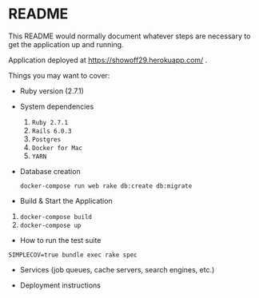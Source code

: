 # README

This README would normally document whatever steps are necessary to get the
application up and running.

Application deployed at https://showoff29.herokuapp.com/ .

Things you may want to cover:

- Ruby version (2.7.1)

- System dependencies

  1. `Ruby 2.7.1`
  2. `Rails 6.0.3`
  3. `Postgres`
  4. `Docker for Mac`
  5. `YARN`

- Database creation

  `docker-compose run web rake db:create db:migrate`

- Build & Start the Application

1.  `docker-compose build`
2.  `docker-compose up`

- How to run the test suite

`SIMPLECOV=true bundle exec rake spec`

- Services (job queues, cache servers, search engines, etc.)

- Deployment instructions
